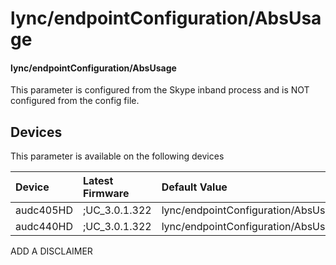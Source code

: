 ﻿---
description: lync/endpointConfiguration/AbsUsage
search:
    keywords: ['lync','endpointConfiguration','AbsUsage']
---

# lync/endpointConfiguration/AbsUsage

#### lync/endpointConfiguration/AbsUsage

This parameter is configured from the Skype inband process and is NOT configured from the config file.



## Devices
This parameter is available on the following devices

| Device | Latest Firmware | Default Value |
|:---|:---|:---|
| audc405HD | ;UC_3.0.1.322 | lync/endpointConfiguration/AbsUsage=WEBSEARCHANDFILEDOWNLOAD 
| audc440HD | ;UC_3.0.1.322 | lync/endpointConfiguration/AbsUsage=WEBSEARCHANDFILEDOWNLOAD 

ADD A DISCLAIMER
